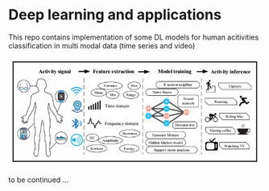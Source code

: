 # Deep learning and applications

This repo contains implementation of some DL models for human acitivities classification in multi modal data (time series and video)

<img src="./har.png"> 
<Jindong Wang et al, Deep learning for sensor-based activity recognition: A Survey, Pattern Recognition Letters (2018), https://doi.org/10.1016/j.patrec.2018.02.010>

to be continued ...
